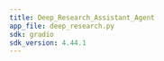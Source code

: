 ```yaml
---
title: Deep_Research_Assistant_Agent
app_file: deep_research.py
sdk: gradio
sdk_version: 4.44.1
---
```


